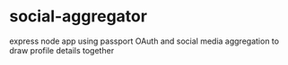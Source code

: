 # social-aggregator
express node app using passport OAuth and social media aggregation to draw profile details together
